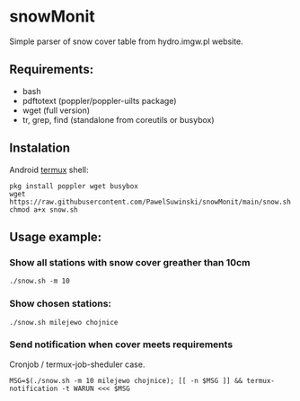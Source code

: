 # snowMonit
Simple parser of snow cover table from hydro.imgw.pl website.


## Requirements:
 
 - bash
 - pdftotext (poppler/poppler-uilts package)
 - wget (full version)
 - tr, grep, find (standalone from coreutils or busybox)

## Instalation 

Android [termux](https://termux.com) shell:

```
pkg install poppler wget busybox
wget https://raw.githubusercontent.com/PawelSuwinski/snowMonit/main/snow.sh
chmod a+x snow.sh
```


## Usage example:

### Show all stations with snow cover greather than 10cm

`./snow.sh -m 10`


### Show chosen stations: 

`./snow.sh milejewo chojnice`


### Send notification when cover meets requirements 

Cronjob / termux-job-sheduler case.

```
MSG=$(./snow.sh -m 10 milejewo chojnice); [[ -n $MSG ]] && termux-notification -t WARUN <<< $MSG
```
